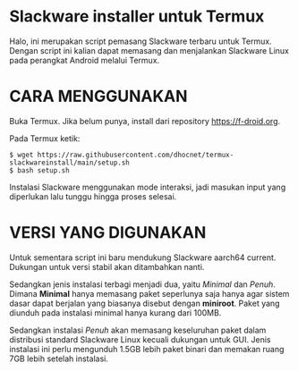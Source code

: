 # Slackware installer untuk Termux
Halo, ini merupakan script pemasang Slackware terbaru untuk Termux. Dengan script ini kalian dapat memasang dan menjalankan Slackware Linux pada perangkat Android melalui Termux.

# CARA MENGGUNAKAN
Buka Termux. Jika belum punya, install dari repository https://f-droid.org.

Pada Termux ketik:

```
$ wget https://raw.githubusercontent.com/dhocnet/termux-slackwareinstall/main/setup.sh
$ bash setup.sh
```

Instalasi Slackware menggunakan mode interaksi, jadi masukan input yang diperlukan lalu tunggu hingga proses selesai.

# VERSI YANG DIGUNAKAN
Untuk sementara script ini baru mendukung Slackware aarch64 current. Dukungan untuk versi stabil akan ditambahkan nanti.

Sedangkan jenis instalasi terbagi menjadi dua, yaitu *Minimal* dan *Penuh*. Dimana **Minimal** hanya memasang paket seperlunya saja hanya agar sistem dasar dapat berjalan yang biasanya disebut dengan **miniroot**. Paket yang diunduh pada instalasi minimal hanya kurang dari 100MB.

Sedangkan instalasi *Penuh* akan memasang keseluruhan paket dalam distribusi standard Slackware Linux kecuali dukungan untuk GUI. Jenis instalasi ini perlu mengunduh 1.5GB lebih paket binari dan memakan ruang 7GB lebih setelah instalasi.
